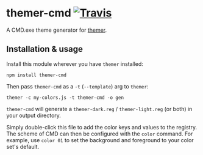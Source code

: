 # themer-cmd [![Travis](https://img.shields.io/travis/mjswensen/themer-cmd.svg)](https://travis-ci.org/mjswensen/themer-cmd)

A CMD.exe theme generator for [themer](https://github.com/mjswensen/themer).

## Installation & usage

Install this module wherever you have `themer` installed:

    npm install themer-cmd

Then pass `themer-cmd` as a `-t` (`--template`) arg to `themer`:

    themer -c my-colors.js -t themer-cmd -o gen

`themer-cmd` will generate a `themer-dark.reg` / `themer-light.reg` (or both) in your output directory.

Simply double-click this file to add the color keys and values to the registry. The scheme of CMD can then be configured with the `color` command. For example, use `color 01` to set the background and foreground to your color set's default.

